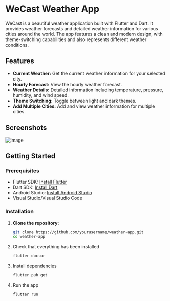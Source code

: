 # WeCast Weather App

WeCast is a beautiful weather application built with Flutter and Dart. It provides weather forecasts and detailed weather information for various cities around the world. The app features a clean and modern design, with theme-switching capabilities and also represents different weather conditions.

## Features

- **Current Weather:** Get the current weather information for your selected city.
- **Hourly Forecast:** View the hourly weather forecast.
- **Weather Details:** Detailed information including temperature, pressure, humidity, and wind speed.
- **Theme Switching:** Toggle between light and dark themes.
- **Add Multiple Cities:** Add and view weather information for multiple cities.

## Screenshots

![image](https://github.com/Manshay/weather_app/assets/81351053/a5f28031-d135-41cd-870e-092e8c0fcd3e)



## Getting Started

### Prerequisites

- Flutter SDK: [Install Flutter](https://docs.flutter.dev/get-started/install)
- Dart SDK: [Install Dart](https://dart.dev/get-dart)
- Android Studio: [Install Android Studio](https://developer.android.com/studio)
- Visual Studio/Visual Studio Code

### Installation

1. **Clone the repository:**
   
   ```bash
   git clone https://github.com/yourusername/weather-app.git
   cd weather-app

3. Check that everything has been installed
   
   ```bash
   flutter doctor

2. Install dependencies
   
   ```bash
   flutter pub get

4. Run the app
   
   ```bash
   flutter run

